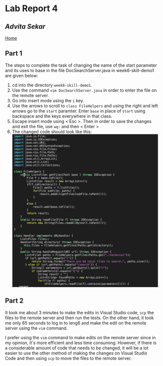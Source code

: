 #  Lab Report 4
## *Advita Sekar*

[Home](index.html)

## Part 1 <br />

The steps to complete the task of changing the name of the start parameter and its uses to base in the file DocSearchServer.java in week6-skill-demo1 are given below: <br />

1. cd into the directory `week6-skill-demo1`.<br />
2. Use the command `vim DocSearchServer.java` in order to enter the file on the remote server. <br /> 
3. Go into insert mode using the `i` key. <br />
4. Use the arrows to scroll to `class FileHelpers` and using the right and left arrows go to the `start` paramter. Enter `base` in place of `start` using backspace and the keys everywhere in that class. <br />
5. Escape insert mode using < Esc >. Then in order to save the changes and exit the file, use `wq:` and then < Enter >  <br />
6. The changed code should look like this: <br />
![Image](vim.png)

## Part 2 <br />

It took me about 3 minutes to make the edits in Visual Studio code, `scp` the files to the remote server and then run the tests. On the other hand, it took me only 65 seconds to log in to ieng6 and make the edit on the remote server using the `vim` command.  <br />
 
I prefer using the `vim` command to make edits on the remote server since in my opinion, it's more efficient and less time consuming. However, if there is a considerable amount of code that needs to be changed, it will be a lot easier to use the other method of making the changes on Visual Studio Code and then using `scp` to move the files to the remote server.
